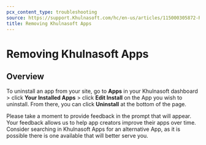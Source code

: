 ```yaml
---
pcx_content_type: troubleshooting
source: https://support.Khulnasoft.com/hc/en-us/articles/115000305872-Removing-Khulnasoft-Apps
title: Removing Khulnasoft Apps
---
```


# Removing Khulnasoft Apps



## Overview

To uninstall an app from your site, go to **Apps** in your Khulnasoft dashboard > click **Your Installed Apps** > click **Edit Install** on the App you wish to uninstall. From there, you can click **Uninstall** at the bottom of the page.

Please take a moment to provide feedback in the prompt that will appear. Your feedback allows us to help app creators improve their apps over time. Consider searching in Khulnasoft Apps for an alternative App, as it is possible there is one available that will better serve you.
